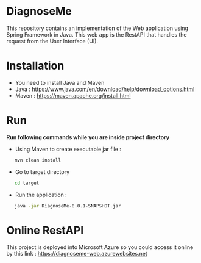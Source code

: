 # DiagnoseMe
This repository contains an implementation of the Web application using Spring Framework in Java. This web app is the RestAPI that handles the request from the 
User Interface (UI). 

# Installation 
- You need to install Java and Maven 
- Java : https://www.java.com/en/download/help/download_options.html
- Maven : https://maven.apache.org/install.html

# Run 
**Run following commands while you are inside project directory** 
- Using Maven to create executable jar file :
```bash 
   mvn clean install
```
- Go to target directory 
```bash 
   cd target
```
- Run the application :
```bash 
   java -jar DiagnoseMe-0.0.1-SNAPSHOT.jar
```
# Online RestAPI 
This project is deployed into Microsoft Azure so you could access it online by this link : https://diagnoseme-web.azurewebsites.net
